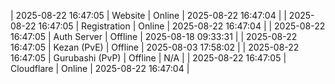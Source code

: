 | 2025-08-22 16:47:05 | Website | Online | 2025-08-22 16:47:04 |
| 2025-08-22 16:47:05 | Registration | Online | 2025-08-22 16:47:04 |
| 2025-08-22 16:47:05 | Auth Server | Offline | 2025-08-18 09:33:31 |
| 2025-08-22 16:47:05 | Kezan (PvE) | Offline | 2025-08-03 17:58:02 |
| 2025-08-22 16:47:05 | Gurubashi (PvP) | Offline | N/A |
| 2025-08-22 16:47:05 | Cloudflare | Online | 2025-08-22 16:47:04 |
